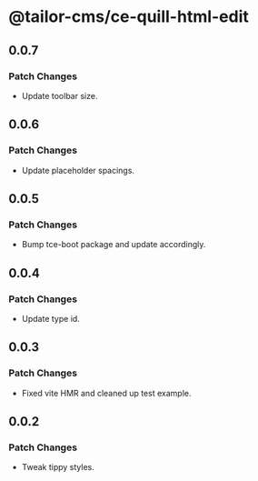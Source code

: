 # @tailor-cms/ce-quill-html-edit

## 0.0.7

### Patch Changes

- Update toolbar size.

## 0.0.6

### Patch Changes

- Update placeholder spacings.

## 0.0.5

### Patch Changes

- Bump tce-boot package and update accordingly.

## 0.0.4

### Patch Changes

- Update type id.

## 0.0.3

### Patch Changes

- Fixed vite HMR and cleaned up test example.

## 0.0.2

### Patch Changes

- Tweak tippy styles.
